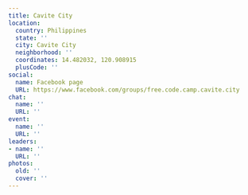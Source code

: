 ```yaml
---
title: Cavite City
location:
  country: Philippines
  state: ''
  city: Cavite City
  neighborhood: ''
  coordinates: 14.482032, 120.908915
  plusCode: ''
social:
  name: Facebook page
  URL: https://www.facebook.com/groups/free.code.camp.cavite.city
chat:
  name: ''
  URL: ''
event:
  name: ''
  URL: ''
leaders:
- name: ''
  URL: ''
photos:
  old: ''
  cover: ''
---
```

